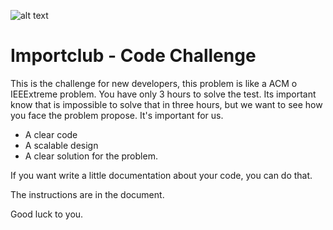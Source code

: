 [logo]: https://www.importclub.cl/assets/img/logo.png
![alt text][logo]
# Importclub - Code Challenge

This is the challenge for new developers, this problem is like a ACM o IEEExtreme problem. You have only 3 hours to solve the test. Its important know that is impossible to solve that in three hours, but we want to see how you face the problem propose.
It's important for us.

 - A clear code 
 - A scalable design
 - A clear solution for the problem.

If you want write a little documentation about your code, you can do that.

The instructions are in the document.

Good luck to you.

